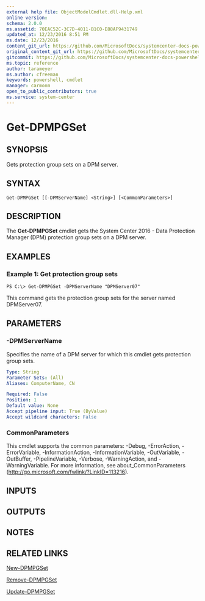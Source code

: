 ```yaml
---
external help file: ObjectModelCmdlet.dll-Help.xml
online version: 
schema: 2.0.0
ms.assetid: 70EAC52C-3C7D-4011-B1C0-E88AF9431749
updated_at: 12/23/2016 8:51 PM
ms.date: 12/23/2016
content_git_url: https://github.com/MicrosoftDocs/systemcenter-docs-powershell/blob/live/systemcenter-cmdlets/SystemCenter2016/DataProtectionManager/vlatest/Get-DPMPGSet.md
original_content_git_url: https://github.com/MicrosoftDocs/systemcenter-docs-powershell/blob/live/systemcenter-cmdlets/SystemCenter2016/DataProtectionManager/vlatest/Get-DPMPGSet.md
gitcommit: https://github.com/MicrosoftDocs/systemcenter-docs-powershell/blob/66515d87034fb4944dd2b7035563d20b1b00d010/systemcenter-cmdlets/SystemCenter2016/DataProtectionManager/vlatest/Get-DPMPGSet.md
ms.topic: reference
author: tarameyer
ms.author: cfreeman
keywords: powershell, cmdlet
manager: carmonm
open_to_public_contributors: true
ms.service: system-center
---
```


# Get-DPMPGSet

## SYNOPSIS
Gets protection group sets on a DPM server.

## SYNTAX

```
Get-DPMPGSet [[-DPMServerName] <String>] [<CommonParameters>]
```

## DESCRIPTION
The **Get-DPMPGSet** cmdlet gets the System Center 2016 - Data Protection Manager (DPM) protection group sets on a DPM server.

## EXAMPLES

### Example 1: Get protection group sets
```
PS C:\> Get-DPMPGSet -DPMServerName "DPMServer07"
```

This command gets the protection group sets for the server named DPMServer07.

## PARAMETERS

### -DPMServerName
Specifies the name of a DPM server for which this cmdlet gets protection group sets.

```yaml
Type: String
Parameter Sets: (All)
Aliases: ComputerName, CN

Required: False
Position: 1
Default value: None
Accept pipeline input: True (ByValue)
Accept wildcard characters: False
```

### CommonParameters
This cmdlet supports the common parameters: -Debug, -ErrorAction, -ErrorVariable, -InformationAction, -InformationVariable, -OutVariable, -OutBuffer, -PipelineVariable, -Verbose, -WarningAction, and -WarningVariable. For more information, see about_CommonParameters (http://go.microsoft.com/fwlink/?LinkID=113216).

## INPUTS

## OUTPUTS

## NOTES

## RELATED LINKS

[New-DPMPGSet](xref:SystemCenter2016/DataProtectionManager/vlatest/New-DPMPGSet.md)

[Remove-DPMPGSet](xref:SystemCenter2016/DataProtectionManager/vlatest/Remove-DPMPGSet.md)

[Update-DPMPGSet](xref:SystemCenter2016/DataProtectionManager/vlatest/Update-DPMPGSet.md)
